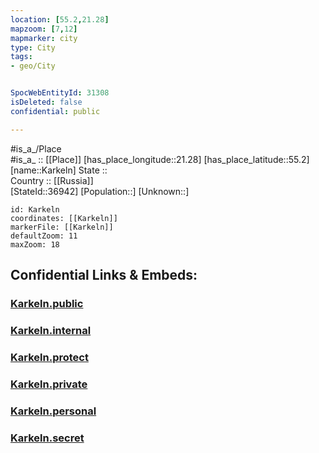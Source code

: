 ```yaml
---
location: [55.2,21.28] 
mapzoom: [7,12] 
mapmarker: city 
type: City
tags:
- geo/City


SpocWebEntityId: 31308
isDeleted: false
confidential: public

---
```

#is_a_/Place  
#is_a_ :: [[Place]] 
[has_place_longitude::21.28] 
[has_place_latitude::55.2] 
[name::Karkeln] 
State ::  
Country :: [[Russia]]  
[StateId::36942] 
[Population::] 
[Unknown::] 


```leaflet
id: Karkeln
coordinates: [[Karkeln]] 
markerFile: [[Karkeln]] 
defaultZoom: 11 
maxZoom: 18
```


## Confidential Links & Embeds: 

### [Karkeln.public](/_public/\Earth\Continent\Europe\Europe~East\Russia\Russia~NorthWest\Kaliningrad~Oblast\CityKarkeln.public.md) 

### [Karkeln.internal](/_internal/\Earth\Continent\Europe\Europe~East\Russia\Russia~NorthWest\Kaliningrad~Oblast\CityKarkeln.internal.md) 

### [Karkeln.protect](/_protect/\Earth\Continent\Europe\Europe~East\Russia\Russia~NorthWest\Kaliningrad~Oblast\CityKarkeln.protect.md) 

### [Karkeln.private](/_private/\Earth\Continent\Europe\Europe~East\Russia\Russia~NorthWest\Kaliningrad~Oblast\CityKarkeln.private.md) 

### [Karkeln.personal](/_personal/\Earth\Continent\Europe\Europe~East\Russia\Russia~NorthWest\Kaliningrad~Oblast\CityKarkeln.personal.md) 

### [Karkeln.secret](/_secret/\Earth\Continent\Europe\Europe~East\Russia\Russia~NorthWest\Kaliningrad~Oblast\CityKarkeln.secret.md)

